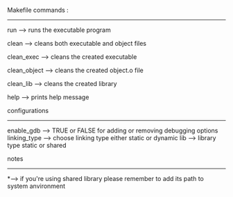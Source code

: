Makefile commands :
********************************


run          --> runs the executable program 

clean        --> cleans both executable and object files 

clean_exec   --> cleans the created executable 

clean_object --> cleans the created object.o file

clean_lib    --> cleans the created library

help         --> prints help message 



configurations 
********************************

enable_gdb   --> TRUE or FALSE  for adding or removing debugging options 
linking_type --> choose linking type either static or dynamic
lib          --> library type static or shared


notes
********************************
*--> if you're using shared library please remember to add its path to system anvironment 


